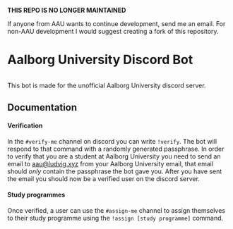 **THIS REPO IS NO LONGER MAINTAINED**

If anyone from AAU wants to continue development, send me an email. For non-AAU development I would suggest creating a fork of this repository.

# Aalborg University Discord Bot

<a href="https://discord.gg/JfGRgpg"><img src="https://discordapp.com/api/guilds/394918256734896128/embed.png" alt="" /></a>

This bot is made for the unofficial Aalborg University discord server.

## Documentation

#### Verification

In the `#verify-me` channel on discord you can write `!verify`. The bot will respond to that command with a randomly generated passphrase. In order to verify that you are a student at Aalborg University you need to send an email to aau@ludvig.xyz from your Aalborg University email, that email should _only_ contain the passphrase the bot gave you. After you have sent the email you should now be a verified user on the discord server.

#### Study programmes

Once verified, a user can use the `#assign-me` channel to assign themselves to their study programme using the `!assign [study programme]` command.
